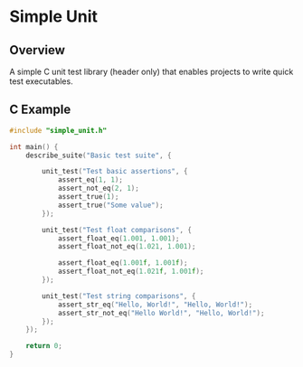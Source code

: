 # Simple Unit

## Overview
A simple C unit test library (header only) that enables projects to write quick test executables.


## C Example
```C
#include "simple_unit.h"

int main() {
    describe_suite("Basic test suite", {

        unit_test("Test basic assertions", {
            assert_eq(1, 1);
            assert_not_eq(2, 1);
            assert_true(1);
            assert_true("Some value");
        });

        unit_test("Test float comparisons", {
            assert_float_eq(1.001, 1.001);
            assert_float_not_eq(1.021, 1.001);

            assert_float_eq(1.001f, 1.001f);
            assert_float_not_eq(1.021f, 1.001f);
        });

        unit_test("Test string comparisons", {
            assert_str_eq("Hello, World!", "Hello, World!");
            assert_str_not_eq("Hello World!", "Hello, World!");
        });
    });

    return 0;
}
```


